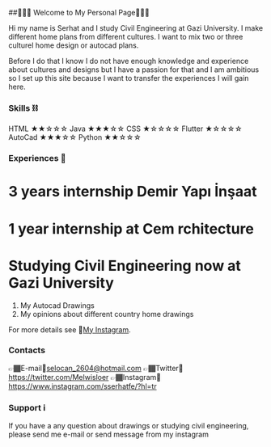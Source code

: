 ##🎊🎊🎊 Welcome to My Personal Page🎊🎊🎊

Hi my name is Serhat and I study Civil Engineering at Gazi University. I make different home plans from different cultures. I want to mix two or three culturel home design or autocad plans.

Before I do that I know I do not have enough knowledge and experience about cultures and designs but I have a passion for that and I am ambitious so I set up this site because I want to transfer the experiences I will gain here.

### Skills ⛓️

HTML 	★★☆☆☆ 	Java 	★★★☆☆
CSS 	★☆☆☆☆ 	Flutter 	★☆☆☆☆
AutoCad	★★★☆☆ 	Python 	★★☆☆☆

### Experiences 🔧

# 3 years internship Demir Yapı İnşaat 
# 1 year internship at Cem rchitecture
# Studying Civil Engineering now at Gazi University


1. My Autocad Drawings
2. My opinions about different country home drawings


For more details see 🔗[My Instagram](https://www.instagram.com/sserhatfe/?hl=tr).

### Contacts
👉🏾E-mail📧selocan_2604@hotmail.com
👉🏾Twitter📣https://twitter.com/Melwisloer
👉🏾Instagram🤝https://www.instagram.com/sserhatfe/?hl=tr


### Support ℹ️

If you have a any question about drawings or studying civil engineering, please send me e-mail or send message from my instagram
